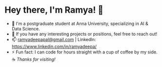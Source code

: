 # Hey there, I'm Ramya! 👋
- 🌱 I'm a postgraduate student at Anna University, specializing in AI & Data Science.
- 🤔 If you have any interesting projects or positions, feel free to reach out!
- 📫 ramyadeepapal@gmail.com | LinkedIn: https://www.linkedin.com/in/ramyadeepa/
- ⚡ Fun fact: I can code for hours straight with a cup of coffee by my side. ☕️
*Thanks for visiting!*
